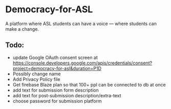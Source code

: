 # Democracy-for-ASL
A platform where ASL students can have a voice — where students can make a change. 

## Todo:

 - update Google OAuth consent screen at https://console.developers.google.com/apis/credentials/consent?project=democracy-for-asl&duration=P1D
 - Possibly change name
 - Add Privacy Policy file
 - Get firebase Blaze plan so that 100+ ppl can be connected to db at once
 - add text for submission form description
 - add text for post-submission description/extra-text
 - choose password for submission platform